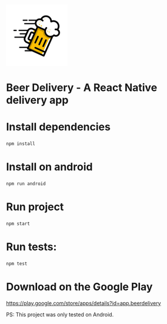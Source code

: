 ![Test Image 1](./ios/beerdelivery/Images.xcassets/AppIcon.appiconset/Icon-83.5@2x.png)

# Beer Delivery - A React Native delivery app

# Install dependencies

`npm install`

# Install on android

`npm run android `

# Run project

`npm start`

# Run tests:

`npm test`

# Download on the Google Play

https://play.google.com/store/apps/details?id=app.beerdelivery

PS: This project was only tested on Android.
